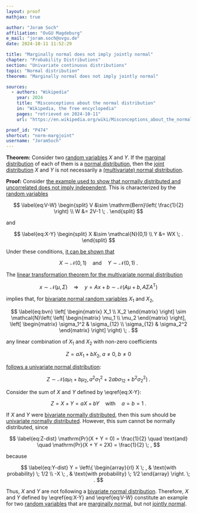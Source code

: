 ```yaml
---
layout: proof
mathjax: true

author: "Joram Soch"
affiliation: "OvGU Magdeburg"
e_mail: "joram.soch@ovgu.de"
date: 2024-10-11 11:52:29

title: "Marginally normal does not imply jointly normal"
chapter: "Probability Distributions"
section: "Univariate continuous distributions"
topic: "Normal distribution"
theorem: "Marginally normal does not imply jointly normal"

sources:
  - authors: "Wikipedia"
    year: 2024
    title: "Misconceptions about the normal distribution"
    in: "Wikipedia, the free encyclopedia"
    pages: "retrieved on 2024-10-11"
    url: "https://en.wikipedia.org/wiki/Misconceptions_about_the_normal_distribution#A_symmetric_example"

proof_id: "P474"
shortcut: "norm-margjoint"
username: "JoramSoch"
---
```



**Theorem:** Consider two [random variables](/D/rvar) $X$ and $Y$. If the [marginal distribution](/D/dist-marg) of each of them is a [normal distribution](/D/norm), then the [joint distribution](/D/dist-joint) $X$ and $Y$ is not necessarily a [(multivariate) normal distribution](/D/mvn).


**Proof:** Consider [the example used to show that normally distributed and uncorrelated does not imply independent](/P/norm-corrind). This is characterized by the [random variables](/D/rvar)

$$ \label{eq:V-W}
\begin{split}
V &\sim \mathrm{Bern}\left( \frac{1}{2} \right) \\
W &= 2V-1 \; .
\end{split}
$$

and

$$ \label{eq:X-Y}
\begin{split}
X &\sim \mathcal{N}(0,1) \\
Y &= WX \; .
\end{split}
$$

Under these conditions, [it can be shown that](/P/norm-corrind)

$$ \label{eq:X-Y-dist}
X \sim \mathcal{N}(0,1)
\quad \text{and} \quad
Y \sim \mathcal{N}(0,1) \; .
$$

The [linear transformation theorem for the multivariate normal distribution](/P/mvn-ltt)

$$ \label{eq:mvn-ltt}
x \sim \mathcal{N}(\mu, \Sigma) \quad \Rightarrow \quad y = Ax + b \sim \mathcal{N}(A\mu + b, A \Sigma A^\mathrm{T})
$$

implies that, for [bivariate normal random variables](/D/bvn) $X_1$ and $X_2$,

$$ \label{eq:bvn}
\left[ \begin{matrix} X_1 \\ X_2 \end{matrix} \right] \sim
\mathcal{N}\left(
\left[ \begin{matrix} \mu_1 \\ \mu_2 \end{matrix} \right],
\left[ \begin{matrix} \sigma_1^2 & \sigma_{12} \\ \sigma_{12} & \sigma_2^2 \end{matrix} \right]
\right) \; .
$$

any linear combination of $X_1$ and $X_2$ with non-zero coefficients

$$ \label{eq:bvn-Z}
Z = a X_1 + b X_2, \; a \neq 0, \; b \neq 0
$$

[follows a univariate normal distribution](/P/bvn-lincomb):

$$ \label{eq:bvn-lincomb}
Z \sim \mathcal{N}\left( a \mu_1 + b \mu_2, a^2 \sigma_1^2 + 2 a b \sigma_{12} + b^2 \sigma_2^2 \right) \; .
$$

Consider the sum of $X$ and $Y$ defined by \eqref{eq:X-Y}:

$$ \label{eq:Z}
Z = X + Y = a X + b Y
\quad \text{with} \quad
a = b = 1 \; .
$$

If $X$ and $Y$ were [bivariate normally distributed](/D/bvn), then this sum should be [univariate normally distributed](/D/norm). However, this sum cannot be normally distributed, since

$$ \label{eq:Z-dist}
\mathrm{Pr}(X + Y = 0)  = \frac{1}{2}
\quad \text{and} \quad
\mathrm{Pr}(X + Y = 2X) = \frac{1}{2} \; ,
$$

because

$$ \label{eq:Y-dist}
Y = \left\{
\begin{array}{rl}
 X \; , & \text{with probability} \; 1/2 \\
-X \; , & \text{with probability} \; 1/2
\end{array}
\right. \; .
$$

Thus, $X$ and $Y$ are not following a [bivariate normal distribution](/D/bvn). Therefore, $X$ and $Y$ defined by \eqref{eq:X-Y} and \eqref{eq:V-W} constitute an example for two [random variables](/D/rvar) that are [marginally normal](/D/norm), but not [jointly normal](/D/mvn).